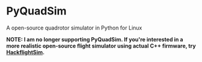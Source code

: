 PyQuadSim
=========

A open-source quadrotor simulator in Python for Linux

<b>NOTE: I am no longer supporting PyQuadSim.  If you're interested in a more realistic
open-source flight simulator using actual C++ firmware, 
try [HackflightSim](https://github.com/simondlevy/HackflightShackflightSim>HackflightSim).


